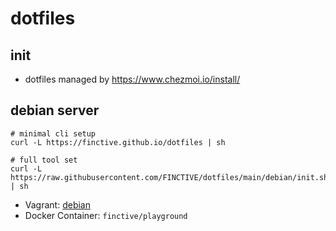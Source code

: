 # dotfiles

## init

- dotfiles managed by https://www.chezmoi.io/install/

## debian server

```
# minimal cli setup
curl -L https://finctive.github.io/dotfiles | sh

# full tool set
curl -L https://raw.githubusercontent.com/FINCTIVE/dotfiles/main/debian/init.sh | sh
```

- Vagrant: [debian](https://github.com/FINCTIVE/dotfiles/tree/main/debian)
- Docker Container: `finctive/playground`

